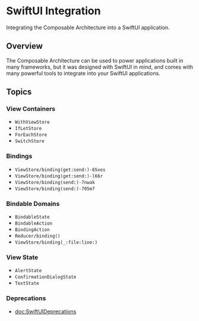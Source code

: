 # SwiftUI Integration

Integrating the Composable Architecture into a SwiftUI application.

## Overview

The Composable Architecture can be used to power applications built in many frameworks, but it was designed with SwiftUI in mind, and comes with many powerful tools to integrate into your SwiftUI applications.

## Topics

### View Containers

- ``WithViewStore``
- ``IfLetStore``
- ``ForEachStore``
- ``SwitchStore``

### Bindings

- ``ViewStore/binding(get:send:)-65xes``
- ``ViewStore/binding(get:send:)-l66r``
- ``ViewStore/binding(send:)-7nwak``
- ``ViewStore/binding(send:)-705m7``

### Bindable Domains

- ``BindableState``
- ``BindableAction``
- ``BindingAction``
- ``Reducer/binding()``
- ``ViewStore/binding(_:file:line:)``

### View State

- ``AlertState``
- ``ConfirmationDialogState``
- ``TextState``

<!--TODO: Can't currently document `View` extensions-->
<!--### View Modifiers-->

### Deprecations

- <doc:SwiftUIDeprecations>
